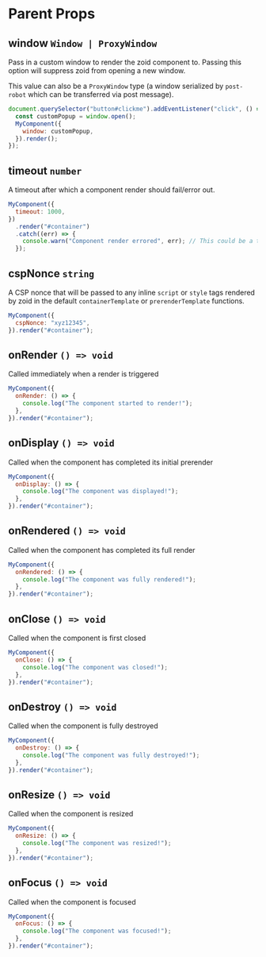 # Parent Props

## window `Window | ProxyWindow`

Pass in a custom window to render the zoid component to. Passing this option will suppress zoid from opening a new window.

This value can also be a `ProxyWindow` type (a window serialized by `post-robot` which can be transferred via post message).

```javascript
document.querySelector("button#clickme").addEventListener("click", () => {
  const customPopup = window.open();
  MyComponent({
    window: customPopup,
  }).render();
});
```

## timeout `number`

A timeout after which a component render should fail/error out.

```javascript
MyComponent({
  timeout: 1000,
})
  .render("#container")
  .catch((err) => {
    console.warn("Component render errored", err); // This could be a timeout error
  });
```

## cspNonce `string`

A CSP nonce that will be passed to any inline `script` or `style` tags rendered by zoid in the default `containerTemplate` or `prerenderTemplate` functions.

```javascript
MyComponent({
  cspNonce: "xyz12345",
}).render("#container");
```

## onRender `() => void`

Called immediately when a render is triggered

```javascript
MyComponent({
  onRender: () => {
    console.log("The component started to render!");
  },
}).render("#container");
```

## onDisplay `() => void`

Called when the component has completed its initial prerender

```javascript
MyComponent({
  onDisplay: () => {
    console.log("The component was displayed!");
  },
}).render("#container");
```

## onRendered `() => void`

Called when the component has completed its full render

```javascript
MyComponent({
  onRendered: () => {
    console.log("The component was fully rendered!");
  },
}).render("#container");
```

## onClose `() => void`

Called when the component is first closed

```javascript
MyComponent({
  onClose: () => {
    console.log("The component was closed!");
  },
}).render("#container");
```

## onDestroy `() => void`

Called when the component is fully destroyed

```javascript
MyComponent({
  onDestroy: () => {
    console.log("The component was fully destroyed!");
  },
}).render("#container");
```

## onResize `() => void`

Called when the component is resized

```javascript
MyComponent({
  onResize: () => {
    console.log("The component was resized!");
  },
}).render("#container");
```

## onFocus `() => void`

Called when the component is focused

```javascript
MyComponent({
  onFocus: () => {
    console.log("The component was focused!");
  },
}).render("#container");
```
